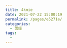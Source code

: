 ```yaml
---
title: 4kmie
date: 2021-07-22 15:00:19
permalink: /pages/e5271e/
categories:
  - 面经
tags:
  - 
---
```

